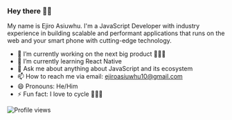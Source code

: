 ### Hey there 👋🏽
My name is Ejiro Asiuwhu. 
I'm a JavaScript Developer with industry experience in building scalable and performant applications that runs on the web and your smart phone with cutting-edge technology.

- 🔭 I’m currently working on the next big product 🚀🚀🚀
- 🌱 I’m currently learning React Native
- 💬 Ask me about anything about JavaScript and its ecosystem
- 📫 How to reach me via email: <a href="mailto:ejiroasiuwhu10@gmail.com">ejiroasiuwhu10@gmail.com</a>
- 😄 Pronouns: He/Him
- ⚡ Fun fact: I love to cycle 🚴🏾‍♂️


![Profile views](https://gpvc.arturio.dev/ejirocodes)

